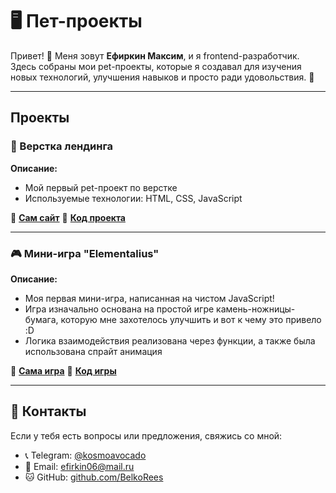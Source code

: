 # 🖥️ Пет-проекты

Привет! 👋 Меня зовут **Ефиркин Максим**, и я frontend-разработчик. 
Здесь собраны мои pet-проекты, которые я создавал для изучения новых технологий, улучшения навыков и просто ради удовольствия. 🚀

---

## Проекты

### 🚗 Верстка лендинга
**Описание:**
- Мой первый pet-проект по верстке
- Используемые технологии: HTML, CSS, JavaScript

🔗 **[Сам сайт](https://belkorees.github.io/Pet-progects/verstka1/verstka1.html)**
🔗 **[Код проекта](verstka1/verstka1.html)**

---

### 🎮 Мини-игра "Elementalius"
**Описание:**
- Моя первая мини-игра, написанная на чистом JavaScript!
- Игра изначально основана на простой игре камень-ножницы-бумага, которую мне захотелось улучшить и вот к чему это привело :D
- Логика взаимодействия реализована через функции, а также была использована спрайт анимация

🔗 **[Сама игра](https://belkorees.github.io/Pet-progects/games/elementalius/index.html)**
🔗 **[Код игры](games/elementalius/index.html)**

---

## 📩 Контакты
Если у тебя есть вопросы или предложения, свяжись со мной:
- 📞 Telegram: [@kosmoavocado](https://t.me/kosmoavocado)
- 📧 Email: efirkin06@mail.ru
- 🐱 GitHub: [github.com/BelkoRees](https://github.com/BelkoRees)